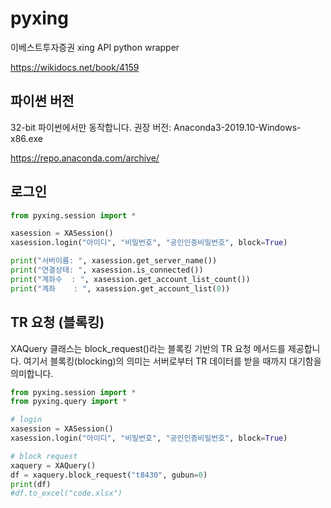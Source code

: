 # pyxing
이베스트투자증권 xing API python wrapper 

https://wikidocs.net/book/4159

## 파이썬 버전

32-bit 파이썬에서만 동작합니다. 
권장 버전: Anaconda3-2019.10-Windows-x86.exe

https://repo.anaconda.com/archive/



## 로그인

```python
from pyxing.session import *

xasession = XASession()
xasession.login("아이디", "비밀번호", "공인인증비밀번호", block=True)

print("서버이름: ", xasession.get_server_name())
print("연결상태: ", xasession.is_connected())
print("계좌수  : ", xasession.get_account_list_count())
print("계좌    : ", xasession.get_account_list(0))
```

## TR 요청 (블록킹)

XAQuery 클래스는 block_request()라는 블록킹 기반의 TR 요청 메서드를 제공합니다. 여기서 블록킹(blocking)의 의미는 서버로부터 TR 데이터를 받을 때까지 대기함을 의미합니다. 

```python
from pyxing.session import *
from pyxing.query import *

# login
xasession = XASession()
xasession.login("아이디", "비밀번호", "공인인증비밀번호", block=True)

# block request
xaquery = XAQuery()
df = xaquery.block_request("t8430", gubun=0)
print(df)
#df.to_excel("code.xlsx")
```
